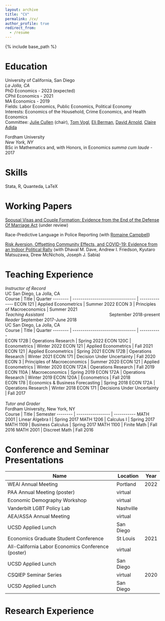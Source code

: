 ```yaml
---
layout: archive
title: "CV"
permalink: /cv/
author_profile: true
redirect_from:
  - /resume
---
```


{% include base_path %}

Education
======

University of California, San Diego<br>
*La Jolla, CA*<br>
PhD Economics - 2023 (expected)<br>
CPhil Economics - 2021<br>
MA Economics - 2019<br>
Fields: Labor Economics, Public Economics, Political Economy<br>
Interests: Economics of the Household, Crime Economics, and Health Economics<br>
Committee: [Julie Cullen](https://econweb.ucsd.edu/~jbcullen/) (chair), [Tom Vogl](http://tomvogl.com/), [Eli Berman](https://econweb.ucsd.edu/~elib/), [David Arnold](https://sites.google.com/site/davidhallarnold), [Claire Adida](https://claire.adida.net/) <br>

Fordham University<br>
*New York, NY*<br>
BSc in Mathematics and, with Honors, in Economics *summa cum laude* - 2017<br>


Skills
======
      
Stata, R, Quanteda, LaTeX


Working Papers
======

[Spousal Visas and Couple Formation: Evidence from the End of the Defense Of Marriage Act](https://osf.io/preprints/socarxiv/mzuwe/
) (under review)<br>

Race-Predictive Language in Police Reporting (with [Romaine Campbell](https://www.iq.harvard.edu/people/romaine-campbell))<br>

[Risk Aversion, Offsetting Community Effects, and COVID-19: Evidence from an Indoor Political Rally](https://www.nber.org/papers/w27522) (with Dhaval M. Dave, Andrew I. Friedson, Kyutaro Matsuzawa, Drew McNichols, Joseph J. Sabia)<br>


Teaching Experience 
======

*Instructor of Record*<br>
UC San Diego, La Jolla, CA<br>
 Course   | Title | Quarter 
 -------- | -------------------------------- | -------------- 
ECON 121  | Applied Econometrics             | Summer 2022
ECON 3    | Principles of Macroeconomics     | Summer 2021
<br>
*Teaching Assistant* <span style="float:right;">September 2018-present</span> <br>
*Reader* September 2017-June 2018 <br>
UC San Diego, La Jolla, CA<br>
 Course   | Title | Quarter 
 -------- | -------------------------------- | -----------  
ECON 172B | Operations Research              | Spring 2022
ECON 120C | Econometrics                     | Winter 2022
ECON 121  | Applied Econometrics             | Fall 2021  
ECON 121  | Applied Econometrics             | Spring 2021
ECON 172B | Operations Research              | Winter 2021
ECON 171  | Decision Under Uncertainty       | Fall 2020  
ECON 3    | Principles of Macroeconomics     | Summer 2020
ECON 121  | Applied Econometrics             | Winter 2020
ECON 172A | Operations Research              | Fall 2019  
ECON 110A | Macroeconomics                   | Spring 2019
ECON 172A | Operations Research              | Winter 2019
ECON 120A | Econometrics                     | Fall 2018  
ECON 178  | Economics & Business Forecasting | Spring 2018
ECON 172A | Operations Research              | Winter 2018
ECON 171  | Decisions Under Uncertainty      | Fall 2017  
<br>
*Tutor and Grader*<br>
Fordham University, New York, NY<br>
 Course   | Title | Semester 
 -------- | ----------------- | -----------
MATH 2001 | Linear Algebra I  | Spring 2017
MATH 1206 | Calculus I        | Spring 2017
MATH 1109 | Business Calculus | Spring 2017
MATH 1100 | Finite Math       | Fall 2016
MATH 2001 | Discreet Math     | Fall 2016


Conference and Seminar Presentations
======

Name | Location | Year
-------------------------------------------------- | ------------ | ----
WEAI Annual Meeting                                | Portland     | 2022
PAA Annual Meeting (poster)                        | virtual      |
Economic Demography Workshop                       | virtual      |
Vanderbilt LGBT Policy Lab                         | Nashville    |
AEA/ASSA Annual Meeting                            | virtual      |
UCSD Applied Lunch                                 | San Diego    |
Economics Graduate Student Conference              | St Louis     | 2021
All-California Labor Economics Conference (poster) | virtual      |
UCSD Applied Lunch                                 | San Diego    |
CSQIEP Seminar Series                              | virtual      | 2020
UCSD Applied Lunch                                 | San Diego    |


Research Experience
======


<!-- Work experience                                    -->                                            
<!-- ======                                             -->                   
<!-- * Summer 2015: Research Assistant                  -->                                              
<!--   * Github University                              -->                                  
<!--   * Duties included: Tagging issues                -->                                                
<!--   * Supervisor: Professor Git                      -->                                          
<!--                                                    -->                                             
<!-- * Fall 2015: Research Assistant                    -->                                            
<!--   * Github University                              -->                                                  
<!--   * Duties included: Merging pull requests         -->                                       
<!--   * Supervisor: Professor Hub                      -->                                          
<!--                                                    -->                               
<!-- Skills                                             -->                                                                                   
<!-- ======                                             -->                                                   
<!-- * Skill 1                                          -->                                      
<!-- * Skill 2                                          -->                                                      
<!--   * Sub-skill 2.1                                  -->                                 
<!--   * Sub-skill 2.2                                  -->                              
<!--   * Sub-skill 2.3                                  -->                              
<!-- * Skill 3                                          -->                      
<!--                                                    -->                             
<!-- Publications                                       -->                         
<!-- ======                                             -->                   
<!--   <ul>{% for post in site.publications %}          -->                                      
<!--     {% include archive-single-cv.html %}           -->                                     
<!--   {% endfor %}</ul>                                -->                                
<!--                                                    -->                               
<!-- Talks                                              -->                                  
<!-- ======                                             -->                   
<!--   <ul>{% for post in site.talks %}                 -->               
<!--     {% include archive-single-talk-cv.html %}      -->                          
<!--   {% endfor %}</ul>                                -->                
<!--                                                    -->               
<!-- Teaching                                           -->                     
<!-- ======                                             -->                   
<!--   <ul>{% for post in site.teaching %}              -->                  
<!--     {% include archive-single-cv.html %}           -->                                     
<!--   {% endfor %}</ul>                                -->                                
<!--                                                    -->                               
<!-- Service and leadership                             -->
<!-- ======                                             -->
<!-- * Currently signed in to 43 different slack teams  -->
